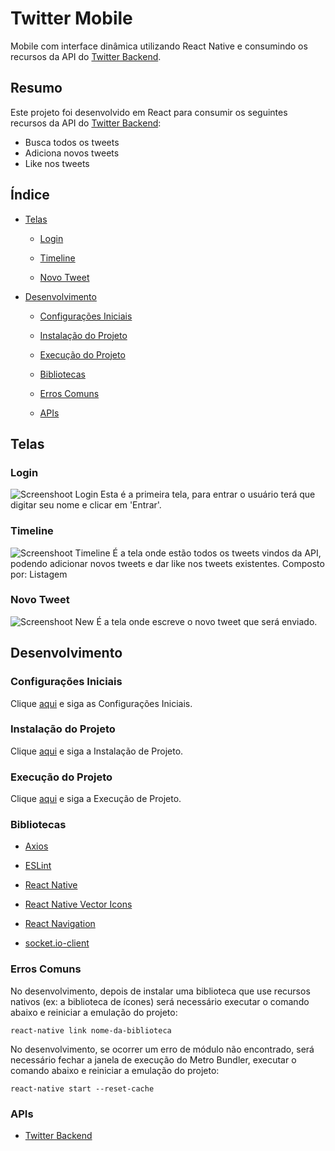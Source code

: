 # Twitter Mobile

Mobile com interface dinâmica utilizando React Native e consumindo os recursos da API do [Twitter Backend](https://github.com/osvaldokalvaitir/twitter-backend).

## Resumo

Este projeto foi desenvolvido em React para consumir os seguintes recursos da API do [Twitter Backend](https://github.com/osvaldokalvaitir/twitter-backend):

- Busca todos os tweets
- Adiciona novos tweets
- Like nos tweets

## Índice

- [Telas](#telas)

  - [Login](#login)
  
  - [Timeline](#timeline)
  
  - [Novo Tweet](#novo-tweet)

- [Desenvolvimento](#desenvolvimento)

  - [Configurações Iniciais](#configurações-iniciais)

  - [Instalação do Projeto](#instalação-do-projeto)
  
  - [Execução do Projeto](#execução-do-projeto)

  - [Bibliotecas](#bibliotecas)

  - [Erros Comuns](#erros-comuns)

  - [APIs](#apis)

## Telas

### Login

![Screenshoot Login](https://github.com/osvaldokalvaitir/twitter-mobile/blob/master/screenshots/Login.png)
Esta é a primeira tela, para entrar o usuário terá que digitar seu nome e clicar em 'Entrar'.

### Timeline

![Screenshoot Timeline](https://github.com/osvaldokalvaitir/twitter-mobile/blob/master/screenshots/Timeline.png)
É a tela onde estão todos os tweets vindos da API, podendo adicionar novos tweets e dar like nos tweets existentes.
Composto por: Listagem

### Novo Tweet

![Screenshoot New](https://github.com/osvaldokalvaitir/twitter-mobile/blob/master/screenshots/New.png)
É a tela onde escreve o novo tweet que será enviado.

## Desenvolvimento

### Configurações Iniciais

Clique [aqui](https://github.com/osvaldokalvaitir/projects-settings/blob/master/README.md) e siga as Configurações Iniciais.

### Instalação do Projeto

Clique [aqui](https://github.com/osvaldokalvaitir/projects-settings/blob/master/nodejs/nodejs.md) e siga a Instalação de Projeto.

### Execução do Projeto

Clique [aqui](https://github.com/osvaldokalvaitir/projects-settings/blob/master/nodejs/libs/react-native.md) e siga a Execução de Projeto.

### Bibliotecas

- [Axios](https://github.com/osvaldokalvaitir/projects-settings/blob/master/nodejs/libs/axios.md)

- [ESLint](https://github.com/osvaldokalvaitir/projects-settings/blob/master/nodejs/libs/eslint.md)

- [React Native](https://github.com/osvaldokalvaitir/projects-settings/blob/master/nodejs/libs/react-native.md)

- [React Native Vector Icons](https://github.com/osvaldokalvaitir/projects-settings/blob/master/nodejs/libs/react-native-vector-icons.md)

- [React Navigation](https://github.com/osvaldokalvaitir/projects-settings/blob/master/nodejs/libs/react-navigation.md)

- [socket.io-client](https://github.com/osvaldokalvaitir/projects-settings/blob/master/nodejs/libs/socketio-client.md)

### Erros Comuns

No desenvolvimento, depois de instalar uma biblioteca que use recursos nativos (ex: a biblioteca de ícones) será necessário executar o comando abaixo e reiniciar a emulação do projeto:

```
react-native link nome-da-biblioteca
```

No desenvolvimento, se ocorrer um erro de módulo não encontrado, será necessário fechar a janela de execução do Metro Bundler, executar o comando abaixo e reiniciar a emulação do projeto:

```
react-native start --reset-cache
```

### APIs

- [Twitter Backend](https://github.com/osvaldokalvaitir/twitter-backend)

